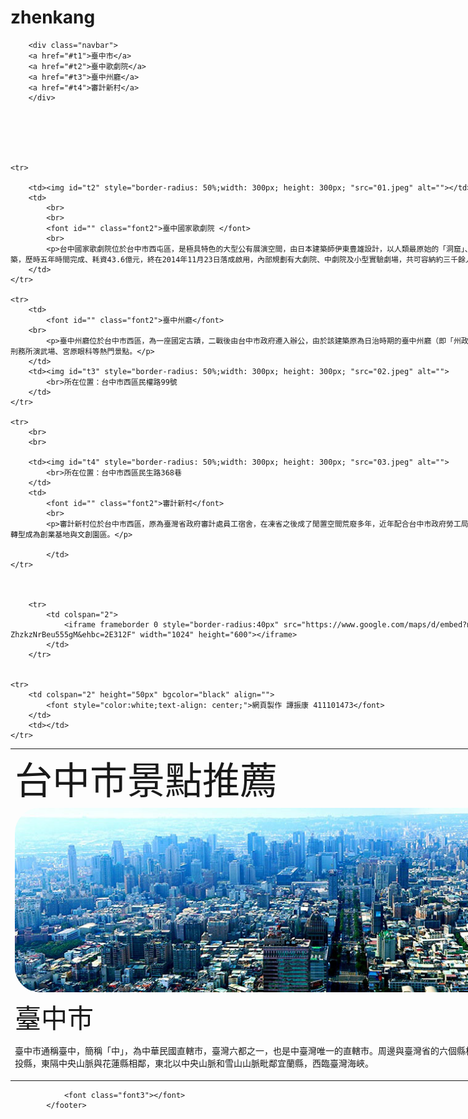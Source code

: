 # zhenkang<!DOCTYPE html>
<html>
<head>
	<meta charset="utf-8">
	<meta name="viewport" content="width=device-width, initial-scale=1">
	<title></title>
<style type="text/css">
	.container { margin: 0 auto; width: 1024px; }

		td {text-align: center;padding: 16px;}
		.font1 {font-size: 60px;}
		.font2 {font-size: 42px;}
		.font3 {font-size: 20px;}

		.font1:hover {background-color: black; color:white;}
		.font2:hover {background-color: green; color:white;}

		img:hover {opacity: 60%; transform: rotate(5deg);}


				.navbar {
		  overflow: hidden;
		  background-color: #333;
		  position: fixed;
		  top: 0;
		  width: 100%;
		}

		.navbar a {
		  float: left;
		  display: block;
		  color: #f2f2f2;
		  text-align: center;
		  padding: 14px 16px;
		  text-decoration: none;
		  font-size: 17px;
		}

		.navbar a:hover {
		  background: #ddd;
		  color: black;
		}

.main {
  padding: 16px;
  margin-top: 30px;
  height: 1500px; 
}
		
		footer {text-align: center;}
</style>
</head>

<body>
	
		<div class="navbar">
  		<a href="#t1">臺中市</a>
  		<a href="#t2">臺中歌劇院</a>
 		<a href="#t3">臺中州廳</a>
 		<a href="#t4">審計新村</a>
		</div>

<div style="margin: 0 auto;width: 1024px;" >
<table>
	<br>
	<br>
	<tr>
		<td colspan="2">
			<font class="font1">台中市景點推薦</font>
		</td>
	</tr>
</div>
	<tr>
		<td colspan="2">
			<img id="t1" style="border-radius : 40px " src="00.jpeg" alt=""></td>		
	</tr>
	<tr>
		<br><br>
		<td colspan="2">
			<font id="" class="font2">臺中市</font>
			<br>
			<p>臺中市通稱臺中，簡稱「中」，為中華民國直轄市，臺灣六都之一，也是中臺灣唯一的直轄市。周邊與臺灣省的六個縣相鄰，北鄰苗栗縣、新竹縣，南鄰彰化縣、南投縣，東隔中央山脈與花蓮縣相鄰，東北以中央山脈和雪山山脈毗鄰宜蘭縣，西臨臺灣海峽。</p>
		</td>
	</tr>

	<tr>

		<td><img id="t2" style="border-radius: 50%;width: 300px; height: 300px; "src="01.jpeg" alt=""></td>
		<td>
			<br>
			<br>
			<font id="" class="font2">臺中國家歌劇院 </font>
			<br>
			<p>台中國家歌劇院位於台中市西屯區，是極具特色的大型公有展演空間，由日本建築師伊東豊雄設計，以人類最原始的「洞窟」、「地穴」的概念設計成世界獨一無二的美聲涵洞曲牆建築，歷時五年時間完成、耗資43.6億元，終在2014年11月23日落成啟用，內部規劃有大劇院、中劇院及小型實驗劇場，共可容納約三千餘人。</p>
		</td>
	</tr>

	<tr>
		<td>
			<font id="" class="font2">臺中州廳</font>
		<br>
			<p>臺中州廳位於台中市西區，為一座國定古蹟，二戰後由台中市政府遷入辦公，由於該建築原為日治時期的臺中州廳（即「州政府」），因而沿用此稱呼。周邊鄰近台中文學公園、台中刑務所演武場、宮原眼科等熱門景點。</p>
		</td>
		<td><img id="t3" style="border-radius: 50%;width: 300px; height: 300px; "src="02.jpeg" alt="">
			<br>所在位置：台中市西區民權路99號
		</td>
	</tr>

	<tr>
		<br>
		<br>
		
		<td><img id="t4" style="border-radius: 50%;width: 300px; height: 300px; "src="03.jpeg" alt="">
			<br>所在位置：台中市西區民生路368巷
		</td>
		<td>
			<font id="" class="font2">審計新村</font>
			<br>
			<p>審計新村位於台中市西區，原為臺灣省政府審計處員工宿舍，在凍省之後成了閒置空間荒廢多年，近年配合台中市政府勞工局「摘星青年、築夢台中」創業基地進駐計畫，重新規劃轉型成為創業基地與文創園區。</p>

			</td>
	</tr>



		<tr>
			<td colspan="2">
				<iframe frameborder 0 style="border-radius:40px" src="https://www.google.com/maps/d/embed?mid=1zH8cHdI-FTBrCTx-ZhzkzNrBeu555gM&ehbc=2E312F" width="1024" height="600"></iframe>
			</td>
		</tr>


	<tr>
		<td colspan="2" height="50px" bgcolor="black" align="">
			<font style="color:white;text-align: center;">網頁製作 譚振康 411101473</font>
		</td>
		<td></td>
	</tr>
</table>
<footer>

				<font class="font3"></font>
			</footer>
</div>
</div>


</body>
</html>
